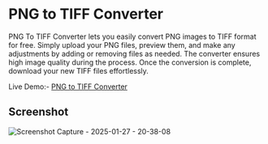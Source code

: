 # PNG to TIFF Converter

PNG To TIFF Converter lets you easily convert PNG images to TIFF format for free. Simply upload your PNG files, preview them, and make any adjustments by adding or removing files as needed. The converter ensures high image quality during the process. Once the conversion is complete, download your new TIFF files effortlessly.

Live Demo:- [PNG to TIFF Converter](https://prepphint.com/png-to-tiff/)

## Screenshot
![Screenshot Capture - 2025-01-27 - 20-38-08](https://github.com/user-attachments/assets/b9e6543e-90f0-4eff-a11e-4aa94fab86ee)
